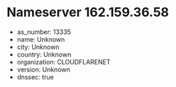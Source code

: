 # Nameserver 162.159.36.58

* as_number: 13335
* name: Unknown
* city: Unknown
* country: Unknown
* organization: CLOUDFLARENET
* version: Unknown
* dnssec: true
